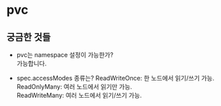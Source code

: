 # pvc

## 궁금한 것들
- pvc는 namespace 설정이 가능한가?  
가능합니다.  

- spec.accessModes 종류는? 
ReadWriteOnce: 한 노드에서 읽기/쓰기 가능.  
ReadOnlyMany: 여러 노드에서 읽기만 가능.  
ReadWriteMany: 여러 노드에서 읽기/쓰기 가능.  
